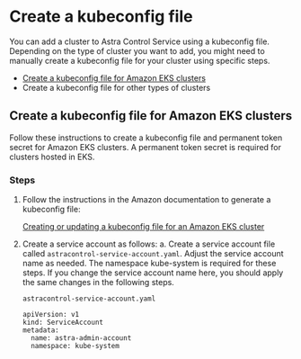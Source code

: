 # Create a kubeconfig file

You can add a cluster to Astra Control Service using a kubeconfig file. Depending on the type of cluster you want to add, you might need to manually create a kubeconfig file for your cluster using specific steps.
- [Create a kubeconfig file for Amazon EKS clusters](#Amazon-EKS)
- Create a kubeconfig file for other types of clusters

## Create a kubeconfig file for Amazon EKS clusters
Follow these instructions to create a kubeconfig file and permanent token secret for Amazon EKS clusters. A permanent token secret is required for clusters hosted in EKS.

### Steps
1. Follow the instructions in the Amazon documentation to generate a kubeconfig file:

    [Creating or updating a kubeconfig file for an Amazon EKS cluster](https://docs.aws.amazon.com/eks/latest/userguide/create-kubeconfig.html)

2. Create a service account as follows:
a. Create a service account file called ```astracontrol-service-account.yaml```.
Adjust the service account name as needed. The namespace kube-system is required for these steps. If you change the service account name here, you should apply the same changes in the following steps.
    ```
    astracontrol-service-account.yaml
    ```
    ```
    apiVersion: v1
    kind: ServiceAccount
    metadata:
      name: astra-admin-account
      namespace: kube-system
    ```
